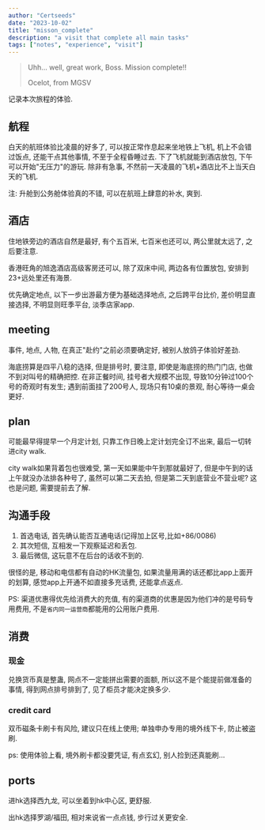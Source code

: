 ```yaml
---
author: "Certseeds"
date: "2023-10-02"
title: "misson_complete"
description: "a visit that complete all main tasks"
tags: ["notes", "experience", "visit"]
---
```


> Uhh... well, great work, Boss.
> Mission complete!!
>
> Ocelot, from MGSV

记录本次旅程的体验.

## 航程

白天的航班体验比凌晨的好多了, 可以按正常作息起来坐地铁上飞机, 机上不会错过饭点, 还能干点其他事情, 不至于全程昏睡过去. 下了飞机就能到酒店放包, 下午可以开始"无压力"的游玩. 除非有急事, 不然前一天凌晨的飞机+酒店比不上当天白天的飞机.

注: 升舱到公务舱体验真的不错, 可以在航班上肆意的补水, 爽到.

## 酒店

住地铁旁边的酒店自然是最好, 有个五百米, 七百米也还可以, 两公里就太远了, 之后要注意.

香港旺角的旭逸酒店高级客房还可以, 除了双床中间, 两边各有位置放包, 安排到23+远处里还有海景.

优先确定地点, 以下一步出游最方便为基础选择地点, 之后跨平台比价, 差价明显直接选择, 不明显则旺季平台, 淡季店家app.

## meeting

事件, 地点, 人物, 在真正"赴约"之前必须要确定好, 被别人放鸽子体验好差劲.

海底捞算是四平八稳的选择, 但是排号时, 要注意, 即使是海底捞的热门门店, 也做不到对叫号的精确把控. 在非正餐时间, 挂号者大规模不出现, 导致10分钟过100个号的奇观时有发生; 遇到前面挂了200号人, 现场只有10桌的景观, 耐心等待一桌会更好.

## plan

可能最早得提早一个月定计划, 只靠工作日晚上定计划完全订不出来, 最后一切转进city walk.

city walk如果背着包也很难受, 第一天如果能中午到那就最好了, 但是中午到的话上午就没办法排各种号了, 虽然可以第二天去拍, 但是第二天到底营业不营业呢? 这也是问题, 需要提前去了解.

## 沟通手段

1. 首选电话, 首先确认能否互通电话(记得加上区号,比如+86/0086)
2. 其次短信, 互相发一下观察延迟和丢包.
3. 最后微信, 这玩意不在后台的话收不到的.

很怪的是, 移动和电信都有自动的HK流量包, 如果流量用满的话还都比app上面开的划算, 感觉app上开通不如直接多充话费, 还能拿点返点.

PS: 渠道优惠得优先给消费大的充值, 有的渠道商的优惠是因为他们冲的是号码专用费用, 不是`省内同一运营商`都能用的公用账户费用.

## 消费

### 现金

兑换货币真是整蛊, 网点不一定能拼出需要的面额, 所以这不是个能提前做准备的事情, 得到网点排号排到了, 见了柜员才能决定换多少.

### credit card

双币磁条卡刷卡有风险, 建议只在线上使用; 单独申办专用的境外线下卡, 防止被盗刷.

ps: 使用体验上看, 境外刷卡都没要凭证, 有点玄幻, 别人捡到还真能刷...

## ports

进hk选择西九龙, 可以坐着到hk中心区, 更舒服.

出hk选择罗湖/福田, 相对来说省一点点钱, 步行过关更安全.

